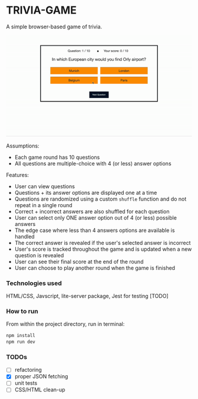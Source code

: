 # TRIVIA-GAME

A simple browser-based game of trivia.

![Alt Text](./images/trivia.gif)

Assumptions:

- Each game round has 10 questions
- All questions are multiple-choice with 4 (or less) answer options

Features:

- User can view questions
- Questions + its answer options are displayed one at a time
- Questions are randomized using a custom `shuffle` function and do not repeat in a single round
- Correct + incorrect answers are also shuffled for each question
- User can select only ONE answer option out of 4 (or less) possible answers
- The edge case where less than 4 answers options are available is handled
- The correct answer is revealed if the user's selected answer is incorrect
- User's score is tracked throughout the game and is updated when a new question is revealed
- User can see their final score at the end of the round
- User can choose to play another round when the game is finished

### Technologies used

HTML/CSS, Javscript, lite-server package, Jest for testing [TODO]

### How to run

From within the project directory, run in terminal:

```bash
npm install
npm run dev
```

### TODOs

- [ ] refactoring
- [x] proper JSON fetching
- [ ] unit tests
- [ ] CSS/HTML clean-up
